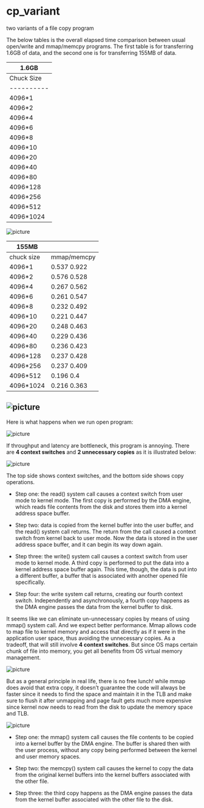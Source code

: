 # cp_variant
two variants of a file copy program


The below tables is the overall elapsed time comparison between usual open/write and mmap/memcpy programs. The first table is for transferring 1.6GB of data, and the second one is for transferring 155MB of data.

|   1.6GB  |
|----------|
|Chuck Size| read/write | mmap/memcpy|
|----------|------|---------|
4096*1 |	4.566 |	9.503 |
4096*2 |	2.808 |	6.767 |
4096*4 |	2.592 |	5.889 |
4096*6 |	2.404 |	5.195 |
4096*8 |	2.232 |	4.93 |
4096*10 |	2.251 |	4.849 |
4096*20 |	2.31 |	4.334 |
4096*40 |	2.18 |	4.363 |
4096*80 |	2.135 |	3.953 |
4096*128 |	2.116 |	4.029 |
4096*256 |	2.174 |	4.132 |
4096*512 |	2.348 |	3.404 |
4096*1024 |	2.099 |	3.235 |

![picture](reports/1.6GB.png)

|155MB | |
|------|--|		
|chuck size |	mmap/memcpy|
4096*1 |	0.537	0.922 |
4096*2 |	0.576	0.528 |
4096*4 |	0.267	0.562 |
4096*6 |	0.261	0.547 |
4096*8 |	0.232	0.492 |
4096*10 |	0.221	0.447 |
4096*20 |	0.248	0.463 |
4096*40 |	0.229	0.436 |
4096*80 |	0.236	0.423 |
4096*128 |	0.237	0.428 |
4096*256 |	0.237	0.409 |
4096*512 |	0.196	0.4 |
4096*1024 |	0.216	0.363 |


![picture](reports/155MB.png)
---
Here is what happens when we run open program:

![picture](reports/open_um.png)

If throughput and latency are bottleneck, this program is annoying. There are **4 context switches** and **2 unnecessary copies** as it is illustrated below:

![picture](reports/open.png)

The top side shows context switches, and the bottom side shows copy operations.

* Step one: the read() system call causes a context switch from user mode to kernel mode. The first copy is performed by the DMA engine, which reads file contents from the disk and stores them into a kernel address space buffer.

* Step two: data is copied from the kernel buffer into the user buffer, and the read() system call returns. The return from the call caused a context switch from kernel back to user mode. Now the data is stored in the user address space buffer, and it can begin its way down again.

* Step three: the write() system call causes a context switch from user mode to kernel mode. A third copy is performed to put the data into a kernel address space buffer again. This time, though, the data is put into a different buffer, a buffer that is associated with another opened file specifically.

* Step four: the write system call returns, creating our fourth context switch. Independently and asynchronously, a fourth copy happens as the DMA engine passes the data from the kernel buffer to disk.

It seems like we can eliminate un-unnecessary copies by means of using mmap() system call. And we expect better performance. Mmap allows code to map file to kernel memory and access that directly as if it were in the application user space, thus avoiding the unnecessary copies. As a tradeoff, that will still involve **4 context switches**. But since OS maps certain chunk of file into memory, you get all benefits from OS virtual memory management.

![picture](reports/mmap_um.png)

But as a general principle in real life, there is no free lunch! while mmap does avoid that extra copy, it doesn’t guarantee the code will always be faster since it needs to find the space and maintain it in the TLB and make sure to flush it after unmapping and page fault gets much more expensive since kernel now needs to read from the disk to update the memory space and TLB.

![picture](reports/mmap1.png)

* Step one: the mmap() system call causes the file contents to be copied into a kernel buffer by the DMA engine. The buffer is shared then with the user process, without any copy being performed between the kernel and user memory spaces.

* Step two: the memcpy() system call causes the kernel to copy the data from the original kernel buffers into the kernel buffers associated with the other file.

* Step three: the third copy happens as the DMA engine passes the data from the kernel buffer associated with the other file to the disk.
